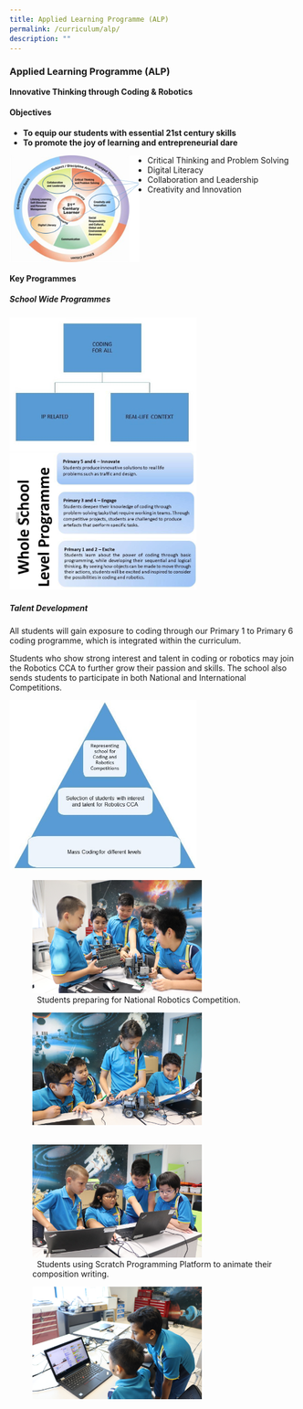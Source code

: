 ```yaml
---
title: Applied Learning Programme (ALP)
permalink: /curriculum/alp/
description: ""
---
```

### **Applied Learning Programme (ALP)**
**Innovative Thinking through Coding & Robotics**
#### **Objectives**
*   **To equip our students with essential 21st century skills**
*   **To promote the joy of learning and entrepreneurial dare**

<img src="/images/alp1.png" style="width:45%;margin-right:15px;" align = "left">

*   Critical Thinking and Problem Solving  
*   Digital Literacy
*   Collaboration and Leadership
*   Creativity and Innovation

<br clear="left">

#### **Key Programmes**
##### **School Wide Programmes**

<img src="/images/alp2.jpg" style="width:65%">
<img src="/images/alp3.jpg" style="width:65%">

##### **Talent Development**
All students will gain exposure to coding through our Primary 1 to Primary 6 coding programme, which is integrated within the curriculum.
  
Students who show strong interest and talent in coding or robotics may join the Robotics CCA to further grow their passion and skills. The school also sends students to participate in both National and International Competitions.

<img src="/images/alp4.jpg" style="width:65%">

<figure>  
<img src="/images/alp5.jpg" style="width:70%">  
<figcaption>   Students preparing for National Robotics Competition.
 </figcaption>  
</figure>

<figure>  
<img src="/images/alp6.jpg" style="width:70%">  
<figcaption>   
 </figcaption>  
</figure>

<figure>  
<img src="/images/alp7.jpg" style="width:70%">  
<figcaption>   Students using Scratch Programming Platform to animate their composition writing.
 </figcaption>  
</figure>

<figure>  
<img src="/images/alp8.jpg" style="width:70%">  
<figcaption>   
 </figcaption>  
</figure>